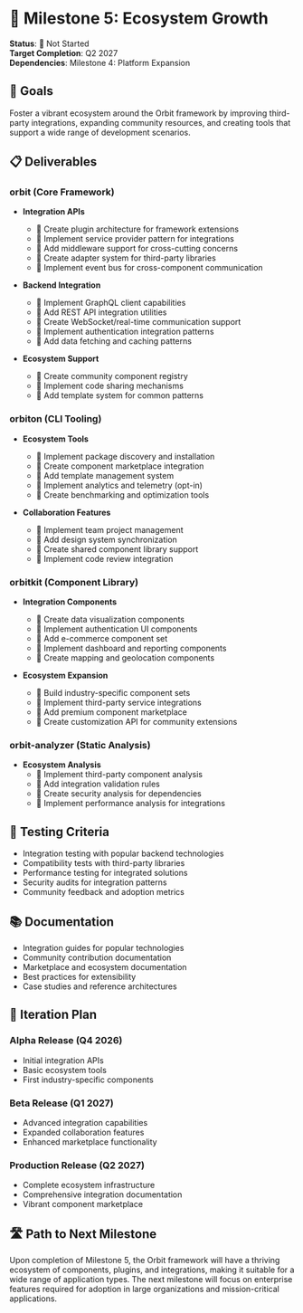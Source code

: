 # 🌱 Milestone 5: Ecosystem Growth

**Status**: 🔴 Not Started  
**Target Completion**: Q2 2027  
**Dependencies**: Milestone 4: Platform Expansion

## 🎯 Goals

Foster a vibrant ecosystem around the Orbit framework by improving third-party integrations, expanding community resources, and creating tools that support a wide range of development scenarios.

## 📋 Deliverables

### orbit (Core Framework)

- **Integration APIs**
  - 🔴 Create plugin architecture for framework extensions
  - 🔴 Implement service provider pattern for integrations
  - 🔴 Add middleware support for cross-cutting concerns
  - 🔴 Create adapter system for third-party libraries
  - 🔴 Implement event bus for cross-component communication

- **Backend Integration**
  - 🔴 Implement GraphQL client capabilities
  - 🔴 Add REST API integration utilities
  - 🔴 Create WebSocket/real-time communication support
  - 🔴 Implement authentication integration patterns
  - 🔴 Add data fetching and caching patterns

- **Ecosystem Support**
  - 🔴 Create community component registry
  - 🔴 Implement code sharing mechanisms
  - 🔴 Add template system for common patterns

### orbiton (CLI Tooling)

- **Ecosystem Tools**
  - 🔴 Implement package discovery and installation
  - 🔴 Create component marketplace integration
  - 🔴 Add template management system
  - 🔴 Implement analytics and telemetry (opt-in)
  - 🔴 Create benchmarking and optimization tools

- **Collaboration Features**
  - 🔴 Implement team project management
  - 🔴 Add design system synchronization
  - 🔴 Create shared component library support
  - 🔴 Implement code review integration

### orbitkit (Component Library)

- **Integration Components**
  - 🔴 Create data visualization components
  - 🔴 Implement authentication UI components
  - 🔴 Add e-commerce component set
  - 🔴 Implement dashboard and reporting components
  - 🔴 Create mapping and geolocation components

- **Ecosystem Expansion**
  - 🔴 Build industry-specific component sets
  - 🔴 Implement third-party service integrations
  - 🔴 Add premium component marketplace
  - 🔴 Create customization API for community extensions

### orbit-analyzer (Static Analysis)

- **Ecosystem Analysis**
  - 🔴 Implement third-party component analysis
  - 🔴 Add integration validation rules
  - 🔴 Create security analysis for dependencies
  - 🔴 Implement performance analysis for integrations

## 🧪 Testing Criteria

- Integration testing with popular backend technologies
- Compatibility tests with third-party libraries
- Performance testing for integrated solutions
- Security audits for integration patterns
- Community feedback and adoption metrics

## 📚 Documentation

- Integration guides for popular technologies
- Community contribution documentation
- Marketplace and ecosystem documentation
- Best practices for extensibility
- Case studies and reference architectures

## 🔄 Iteration Plan

### Alpha Release (Q4 2026)
- Initial integration APIs
- Basic ecosystem tools
- First industry-specific components

### Beta Release (Q1 2027)
- Advanced integration capabilities
- Expanded collaboration features
- Enhanced marketplace functionality

### Production Release (Q2 2027)
- Complete ecosystem infrastructure
- Comprehensive integration documentation
- Vibrant component marketplace

## 🛣️ Path to Next Milestone

Upon completion of Milestone 5, the Orbit framework will have a thriving ecosystem of components, plugins, and integrations, making it suitable for a wide range of application types. The next milestone will focus on enterprise features required for adoption in large organizations and mission-critical applications.
